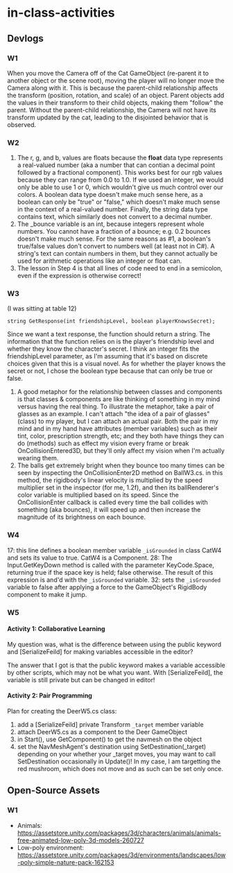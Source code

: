 # in-class-activities
## Devlogs
### W1
When you move the Camera off of the Cat GameObject (re-parent it to another object or the scene root), moving the player will no longer move the Camera along with it.
This is because the parent-child relationship affects the transform (position, rotation, and scale) of an object.
Parent objects add the values in their transform to their child objects, making them "follow" the parent. 
Without the parent-child relationship, the Camera will not have its transform updated by the cat, leading to the disjointed behavior that is observed.

### W2
1. The r, g, and b, values are floats because the **float** data type represents a real-valued number (aka a number that can contian a decimal point followed by a fractional component). This works best for our rgb values because they can range from 0.0 to 1.0. If we used an integer, we would only be able to use 1 or 0, which wouldn't give us much control over our colors. A boolean data type doesn't make much sense here, as a boolean can only be "true" or "false," which doesn't make much sense in the context of a real-valued number. Finally, the string data type contains text, which similarly does not convert to a decimal number.
2. The _bounce variable is an int, because integers represent whole numbers. You cannot have a fraction of a bounce; e.g. 0.2 bounces doesn't make much sense. For the same reasons as #1, a boolean's true/false values don't convert to numbers well (at least not in C#). A string's text can contain numbers in them, but they cannot actually be used for arithmetic operations like an integer or float can.
3. The lesson in Step 4 is that all lines of code need to end in a semicolon, even if the expression is otherwise correct!

### W3

(I was sitting at table 12)

```
string GetResponse(int friendshipLevel, boolean playerKnowsSecret);
```
Since we want a text response, the function should return a string. The information that the function relies on is the player's friendship level and whether they know the character's secret. I think an integer fits the friendshipLevel parameter, as I'm assuming that it's based on discrete choices given that this is a visual novel. As for whether the player knows the secret or not, I chose the boolean type because that can only be true or false.

1. A good metaphor for the relationship between classes and components is that classes & components are like thinking of something in my mind versus having the real thing. To illustrate the metaphor, take a pair of glasses as an example. I can't attach "the idea of a pair of glasses" (class) to my player, but I can attach an actual pair. Both the pair in my mind and in my hand have attributes (member variables) such as their tint, color, prescription strength, etc; and they both have things they can do (methods) such as effect my vision every frame or break OnCollisionEntered3D, but they'll only affect my vision when I'm actually wearing them. 
2. The balls get extremely bright when they bounce too many times can be seen by inspecting the OnCollisionEnter2D method on BallW3.cs. in this method, the rigidbody's linear velocity is multiplied by the speed multiplier set in the inspector (for me, 1.2f), and then its ballRenderer's color variable is multiplied based on its speed. Since the OnCollisionEnter callback is called every time the ball collides with something (aka bounces), it will speed up and then increase the magnitude of its brightness on each bounce.

### W4
17: this line defines a boolean member variable `_isGrounded` in class CatW4 and sets its value to true. CatW4 is a Component.
28: The Input.GetKeyDown method is called with the parameter KeyCode.Space, returning true if the space key is held; false otherwise. The result of this expression is and'd with the `_isGrounded` variable.
32: sets the `_isGrounded` variable to false after applying a force to the GameObject's RigidBody component to make it jump.

### W5

#### Activity 1: Collaborative Learning
My question was, what is the difference between using the public keyword and [SerializeFeild] for making variables accessible in the editor? 

The answer that I got is that the public keyword makes a variable accessible by other scripts, which may not be what you want. With [SerializeFeild], the variable is still private but can be changed in editor!

#### Activity 2: Pair Programming
Plan for creating the DeerW5.cs class:
1. add a [SerializeFeild] private Transform `_target` member variable
2. attach DeerW5.cs as a component to the Deer GameObject
3. in Start(), use GetComponent<NavMeshAgent>() to get the navmesh on the object
4. set the NavMeshAgent's destination using SetDestination(_target)
depending on your whether your _target moves, you may want to call SetDestination occasionally in Update()!
In my case, I am targetting the red mushroom, which does not move and as such can be set only once.

## Open-Source Assets
### W1
- Animals: https://assetstore.unity.com/packages/3d/characters/animals/animals-free-animated-low-poly-3d-models-260727 
- Low-poly environment: https://assetstore.unity.com/packages/3d/environments/landscapes/low-poly-simple-nature-pack-162153 
